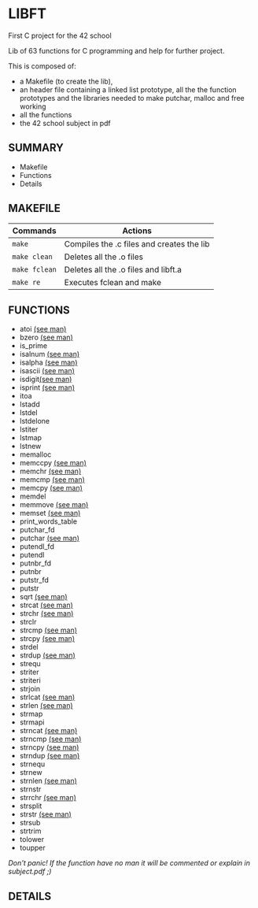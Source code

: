 # LIBFT

First C project for the 42 school

Lib of 63 functions for C programming and help for further project.

This is composed of:
- a Makefile (to create the lib),
- an header file  containing a linked list prototype, all the the function prototypes and the libraries needed to make putchar, malloc and free working
- all the functions
- the 42 school subject in pdf

## SUMMARY

- Makefile
- Functions
- Details

## MAKEFILE

| Commands        | Actions                                   |
| --------------- | ----------------------------------------- |
| `make`          | Compiles the .c files and creates the lib |
| `make clean`    | Deletes all the .o files                  |
| `make fclean`   | Deletes all the .o files and libft.a      |
| `make re`       | Executes fclean and make                  |

## FUNCTIONS

- atoi [(see man)](https://linux.die.net/man/3/atoi)
- bzero [(see man)](https://linux.die.net/man/3/bzero)
- is_prime
- isalnum [(see man)](https://linux.die.net/man/3/isalnum)
- isalpha [(see man)](https://linux.die.net/man/3/isalpha)
- isascii [(see man)](https://linux.die.net/man/3/isascii)
- isdigit[(see man)](https://linux.die.net/man/3/isdigit)
- isprint [(see man)](https://linux.die.net/man/3/isprint)
- itoa 
- lstadd 
- lstdel
- lstdelone
- lstiter
- lstmap
- lstnew
- memalloc
- memccpy [(see man)](https://linux.die.net/man/3/memccpy)
- memchr [(see man)](https://linux.die.net/man/3/memchr)
- memcmp [(see man)](https://linux.die.net/man/3/memcmp)
- memcpy [(see man)](https://linux.die.net/man/3/memcpy)
- memdel 
- memmove [(see man)](https://linux.die.net/man/3/memmove)
- memset [(see man)](https://linux.die.net/man/3/memset)
- print_words_table
- putchar_fd
- putchar [(see man)](https://linux.die.net/man/3/putchar)
- putendl_fd 
- putendl
- putnbr_fd
- putnbr
- putstr_fd
- putstr
- sqrt [(see man)](https://linux.die.net/man/3/sqrt)
- strcat [(see man)](https://linux.die.net/man/3/strcat)
- strchr [(see man)](https://linux.die.net/man/3/strchr)
- strclr 
- strcmp [(see man)](https://linux.die.net/man/3/strcmp)
- strcpy [(see man)](https://linux.die.net/man/3/strcpy)
- strdel 
- strdup [(see man)](https://linux.die.net/man/3/strdup)
- strequ 
- striter
- striteri
- strjoin
- strlcat [(see man)](https://linux.die.net/man/3/strlcat)
- strlen [(see man)](https://linux.die.net/man/3/strlen)
- strmap 
- strmapi 
- strncat [(see man)](https://linux.die.net/man/3/strncat)
- strncmp [(see man)](https://linux.die.net/man/3/strncmp)
- strncpy [(see man)](https://linux.die.net/man/3/strncpy)
- strndup [(see man)](https://linux.die.net/man/3/strndup)
- strnequ 
- strnew 
- strnlen [(see man)](https://linux.die.net/man/3/strnlen)
- strnstr 
- strrchr [(see man)](https://linux.die.net/man/3/strrchr) 
- strsplit 
- strstr [(see man)](https://linux.die.net/man/3/strstr)
- strsub 
- strtrim 
- tolower 
- toupper

*Don't panic! If the function have no man it will be commented or explain in subject.pdf ;)*

## DETAILS